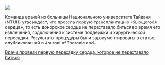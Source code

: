 <!--2025-04-22 13:02:23-->
<div class="yb">
  <div class="rss habr"><img src="https://habrastorage.org/getpro/habr/upload_files/52b/343/973/52b343973fb42cb141410f564f0f593a.jpg" /><p>Команда врачей из больницы Национального университета Тайваня (NTUH) утверждает, что провела первую трансплантацию «бьющегося сердца», то есть донорское сердце не переставало биться во время его извлечения, подключения к системе поддержки и хирургической пересадки. Результаты процедуры были задокументированы в статье, опубликованной в Journal of Thoracic and... <p class="titl"><a href="https://habr.com/ru/news/903246/?utm_source=habrahabr&utm_medium=rss&utm_campaign=903246">Врачи провели первую пересадку сердца, которое не переставало биться</a></p></div>
</div>
